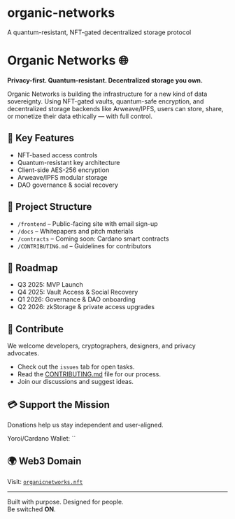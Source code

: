 # organic-networks
A quantum-resistant, NFT-gated decentralized storage protocol
# Organic Networks 🌐

**Privacy-first. Quantum-resistant. Decentralized storage you own.**

Organic Networks is building the infrastructure for a new kind of data sovereignty. Using NFT-gated vaults, quantum-safe encryption, and decentralized storage backends like Arweave/IPFS, users can store, share, or monetize their data ethically — with full control.

## 🔐 Key Features
- NFT-based access controls
- Quantum-resistant key architecture
- Client-side AES-256 encryption
- Arweave/IPFS modular storage
- DAO governance & social recovery

## 📁 Project Structure
- `/frontend` – Public-facing site with email sign-up
- `/docs` – Whitepapers and pitch materials
- `/contracts` – Coming soon: Cardano smart contracts
- `/CONTRIBUTING.md` – Guidelines for contributors

## 🧭 Roadmap
- Q3 2025: MVP Launch
- Q4 2025: Vault Access & Social Recovery
- Q1 2026: Governance & DAO onboarding
- Q2 2026: zkStorage & private access upgrades

## 🤝 Contribute
We welcome developers, cryptographers, designers, and privacy advocates.

- Check out the `issues` tab for open tasks.
- Read the [CONTRIBUTING.md](CONTRIBUTING.md) file for our process.
- Join our discussions and suggest ideas.

## 💳 Support the Mission
Donations help us stay independent and user-aligned.

Yoroi/Cardano Wallet: ``

## 🌍 Web3 Domain
Visit: [`organicnetworks.nft`](https://gateway.unstoppabledomains.com/ipfs/organicnetworks.nft)

---

Built with purpose. Designed for people.  
Be switched **ON**.
